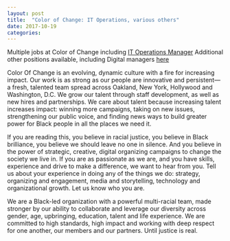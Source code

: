 ```yaml
---
layout: post
title:  "Color of Change: IT Operations, various others"
date: 2017-10-19
categories: 
---
```

Multiple jobs at Color of Change including [IT Operations Manager](https://colorofchange.org/careers/#op-212432-it-operations-manager-)
Additional other positions available, including Digital managers [here](https://colorofchange.org/careers/)

Color Of Change is an evolving, dynamic culture with a fire for increasing impact. Our work is as strong as our people are innovative and persistent—a fresh, talented team spread across Oakland, New York, Hollywood and Washington, D.C. We grow our talent through staff development, as well as new hires and partnerships. We care about talent because increasing talent increases impact: winning more campaigns, taking on new issues, strengthening our public voice, and finding news ways to build greater power for Black people in all the places we need it.

If you are reading this, you believe in racial justice, you believe in Black brilliance, you believe we should leave no one in silence. And you believe in the power of strategic, creative, digital organizing campaigns to change the society we live in. If you are as passionate as we are, and you have skills, experience and drive to make a difference, we want to hear from you. Tell us about your experience in doing any of the things we do: strategy, organizing and engagement, media and storytelling, technology and organizational growth. Let us know who you are.

We are a Black-led organization with a powerful multi-racial team, made stronger by our ability to collaborate and leverage our diversity across gender, age, upbringing, education, talent and life experience. We are committed to high standards, high impact and working with deep respect for one another, our members and our partners. Until justice is real.
